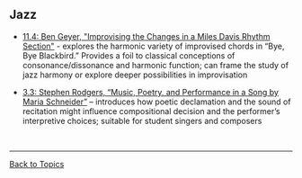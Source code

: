 ## Jazz

- [11.4: Ben Geyer, "Improvising the Changes in a Miles Davis Rhythm Section"](volume11.html#improvising-the-changes-in-a-miles-davis-rhythm-section) - explores the harmonic variety of improvised chords in “Bye, Bye Blackbird.” Provides a foil to classical conceptions of consonance/dissonance and harmonic function; can frame the study of jazz harmony or explore deeper possibilities in improvisation

- [3.3: Stephen Rodgers, “Music, Poetry, and Performance in a Song by Maria Schneider”](https://www.smt-v.org/archives/volume3.html#music-poetry-and-performance-in-a-song-by-maria-schneider) – introduces how poetic declamation and the sound of recitation might influence compositional decision and the performer’s interpretive choices; suitable for student singers and composers

<p>&nbsp;</p>
<hr>

[Back to Topics](index.html)
